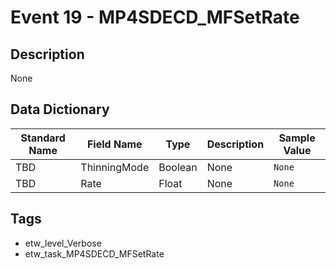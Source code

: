 # Event 19 - MP4SDECD_MFSetRate

## Description
None

## Data Dictionary
|Standard Name|Field Name|Type|Description|Sample Value|
|---|---|---|---|---|
|TBD|ThinningMode|Boolean|None|`None`|
|TBD|Rate|Float|None|`None`|

## Tags
* etw_level_Verbose
* etw_task_MP4SDECD_MFSetRate